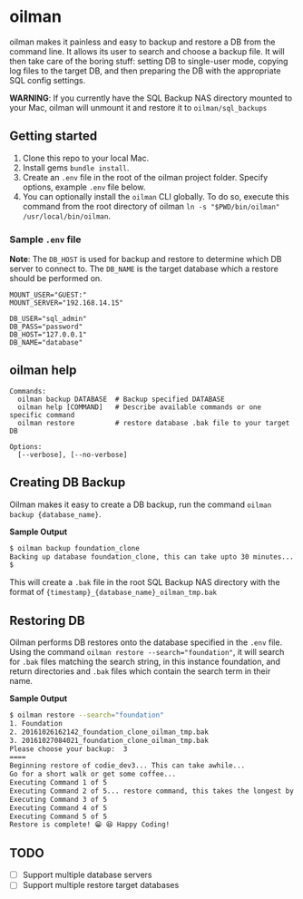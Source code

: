 # oilman

oilman makes it painless and easy to backup and restore a DB from the command line. It allows its user to search and choose a backup file. It will then take care of the boring stuff: setting DB to single-user mode, copying log files to the target DB, and then preparing the DB with the appropriate SQL config settings.

**WARNING**: If you currently have the SQL Backup NAS directory mounted to your Mac, oilman will unmount it and restore it to `oilman/sql_backups`

## Getting started

1. Clone this repo to your local Mac.
2. Install gems `bundle install`.
3. Create an `.env` file in the root of the oilman project folder. Specify options, example `.env` file below.
4. You can optionally install the `oilman` CLI globally. To do so, execute this command from the root directory of oilman `ln -s "$PWD/bin/oilman" /usr/local/bin/oilman`.

### Sample `.env` file

**Note**: The `DB_HOST` is used for backup and restore to determine which DB server to connect to. The `DB_NAME` is the target database which a restore should be performed on.

```
MOUNT_USER="GUEST:"
MOUNT_SERVER="192.168.14.15"

DB_USER="sql_admin"
DB_PASS="password"
DB_HOST="127.0.0.1"
DB_NAME="database"
```

## oilman help

```
Commands:
  oilman backup DATABASE  # Backup specified DATABASE
  oilman help [COMMAND]   # Describe available commands or one specific command
  oilman restore          # restore database .bak file to your target DB

Options:
  [--verbose], [--no-verbose]
```

## Creating DB Backup

Oilman makes it easy to create a DB backup, run the command `oilman backup {database_name}`.

**Sample Output**

```bash
$ oilman backup foundation_clone
Backing up database foundation_clone, this can take upto 30 minutes...
$
```

This will create a `.bak` file in the root SQL Backup NAS directory with the format of `{timestamp}_{database_name}_oilman_tmp.bak`

## Restoring DB

Oilman performs DB restores onto the database specified in the `.env` file. Using the command `oilman restore --search="foundation"`, it will search for `.bak` files matching the search string, in this instance foundation, and return directories and `.bak` files which contain the search term in their name.

**Sample Output**

```bash
$ oilman restore --search="foundation"
1. Foundation
2. 20161026162142_foundation_clone_oilman_tmp.bak
3. 20161027084021_foundation_clone_oilman_tmp.bak
Please choose your backup:  3
====
Beginning restore of codie_dev3... This can take awhile...
Go for a short walk or get some coffee...
Executing Command 1 of 5
Executing Command 2 of 5... restore command, this takes the longest by far...
Executing Command 3 of 5
Executing Command 4 of 5
Executing Command 5 of 5
Restore is complete! 😁 😆 Happy Coding!
```

## TODO

- [ ] Support multiple database servers
- [ ] Support multiple restore target databases
